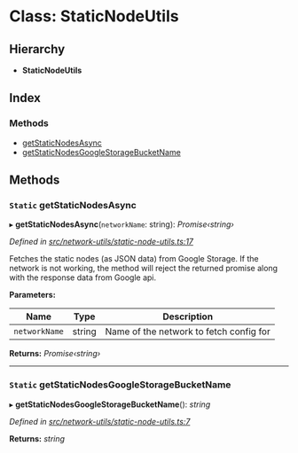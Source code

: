 # Class: StaticNodeUtils

## Hierarchy

* **StaticNodeUtils**

## Index

### Methods

* [getStaticNodesAsync](_network_utils_static_node_utils_.staticnodeutils.md#static-getstaticnodesasync)
* [getStaticNodesGoogleStorageBucketName](_network_utils_static_node_utils_.staticnodeutils.md#static-getstaticnodesgooglestoragebucketname)

## Methods

### `Static` getStaticNodesAsync

▸ **getStaticNodesAsync**(`networkName`: string): *Promise‹string›*

*Defined in [src/network-utils/static-node-utils.ts:17](https://github.com/celo-org/celo-monorepo/blob/master/packages/contractkit/src/network-utils/static-node-utils.ts#L17)*

Fetches the static nodes (as JSON data) from Google Storage.
If the network is not working, the method will reject the returned promise
along with the response data from Google api.

**Parameters:**

Name | Type | Description |
------ | ------ | ------ |
`networkName` | string | Name of the network to fetch config for  |

**Returns:** *Promise‹string›*

___

### `Static` getStaticNodesGoogleStorageBucketName

▸ **getStaticNodesGoogleStorageBucketName**(): *string*

*Defined in [src/network-utils/static-node-utils.ts:7](https://github.com/celo-org/celo-monorepo/blob/master/packages/contractkit/src/network-utils/static-node-utils.ts#L7)*

**Returns:** *string*
